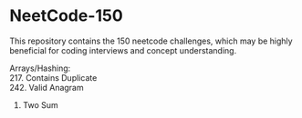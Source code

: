 # NeetCode-150

This repository contains the 150 neetcode challenges, which may be highly beneficial for coding interviews and concept understanding. 

Arrays/Hashing: <br>
217. Contains Duplicate <br>
242. Valid Anagram <br>
1. Two Sum
